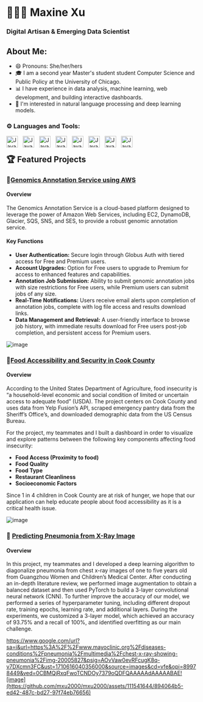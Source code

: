 # 👩🏻‍💻 Maxine Xu

### Digital Artisan & Emerging Data Scientist

## About Me:

- 😄 Pronouns: She/her/hers
- 🎓 I am a second year Master's student student Computer Science and Public Policy at the University of Chicago.
- 📊 I have experience in data analysis, machine learning, web development, and building interactive dashboards.
- 🌱 I'm interested in natural language processing and deep learning models.

### ⚙️ Languages and Tools:

<img align="left" alt="Java" width="30px" style="padding-right:10px;" src="https://cdn.jsdelivr.net/gh/devicons/devicon/icons/python/python-plain.svg" />
<img align="left" alt="Java" width="30px" style="padding-right:10px;" src="https://cdn.jsdelivr.net/gh/devicons/devicon/icons/mysql/mysql-original.svg" />
<img align="left" alt="Java" width="30px" style="padding-right:10px;" src="https://cdn.jsdelivr.net/gh/devicons/devicon/icons/r/r-original.svg" />
<img align="left" alt="Java" width="30px" style="padding-right:10px;" src="https://cdn.jsdelivr.net/gh/devicons/devicon/icons/java/java-original.svg" />
<img align="left" alt="Java" width="30px" style="padding-right:10px;" src="https://cdn.jsdelivr.net/gh/devicons/devicon/icons/html5/html5-plain.svg" />
<img align="left" alt="Java" width="30px" style="padding-right:10px;" src="https://cdn.jsdelivr.net/gh/devicons/devicon/icons/bash/bash-original.svg" />
<img align="left" alt="Java" width="30px" style="padding-right:10px;" src="https://cdn.jsdelivr.net/gh/devicons/devicon/icons/linux/linux-plain.svg" />
<img align="left" alt="Java" width="30px" style="padding-right:10px;" src="https://cdn.jsdelivr.net/gh/devicons/devicon/icons/git/git-original.svg" />
<br />

## 🏆 Featured Projects

### 🧬[Genomics Annotation Service using AWS](https://github.com/mxu2000/genomics-annotation-service)

#### Overview
The Genomics Annotation Service is a cloud-based platform designed to leverage the power of Amazon Web Services, including EC2, DynamoDB, Glacier, SQS, SNS, and SES, to provide a robust genomic annotation service.

#### Key Functions
- **User Authentication:** Secure login through Globus Auth with tiered access for Free and Premium users.
- **Account Upgrades:** Option for Free users to upgrade to Premium for access to enhanced features and capabilities.
- **Annotation Job Submission:** Ability to submit genomic annotation jobs with size restrictions for Free users, while Premium users can submit jobs of any size.
- **Real-Time Notifications:** Users receive email alerts upon completion of annotation jobs, complete with log file access and results download links.
- **Data Management and Retrieval:** A user-friendly interface to browse job history, with immediate results download for Free users post-job completion, and persistent access for Premium users.

![image](https://github.com/mxu2000/mxu2000/assets/111541644/8e07d298-6a58-41bf-aaef-094729f0bc85)

### 🍴[Food Accessibility and Security in Cook County](https://github.com/mxu2000/food_accessibility_project)

#### Overview
According to the United States Department of Agriculture, food insecurity is “a household-level economic and social condition of limited or uncertain access to adequate food” (USDA). The project centers on Cook County and uses data from Yelp Fusion’s API, scraped emergency pantry data from the Sheriff’s Office’s, and downloaded demographic data from the US Census Bureau.

For the project, my teammates and I built a dashboard in order to visualize and explore patterns between the following key components affecting food insecurity:
- **Food Access (Proximity to food)**
- **Food Quality**
- **Food Type**
- **Restaurant Cleanliness**
- **Socioeconomic Factors**

Since 1 in 4 children in Cook County are at risk of hunger, we hope that our application can help educate people about food accessibility as it is a critical health issue.

![image](https://github.com/mxu2000/mxu2000/assets/111541644/dc3d3f57-dda1-461e-8215-259295ffc442)


### 🩻 [Predicting Pneumonia from X-Ray Image](https://github.com/mxu2000/cappydoctors-pneumonia-diagnosis)

#### Overview
In this project, my teammates and I developed a deep learning algorithm to diagonalize pneumonia from chest x-ray images of one to five years old from Guangzhou Women and Children’s Medical Center. After conducting an in-depth literature review, we performed image augmentation to obtain a balanced dataset and then used PyTorch to build a 3-layer convolutional neural network (CNN). To further improve the accuracy of our model, we performed a series of hyperparameter tuning, including different dropout rate, training epochs, learning rate, and additional layers. During the experiments, we customized a 3-layer model, which achieved an accuracy of 93.75% and a recall of 100%, and identified overfitting as our main challenge.

https://www.google.com/url?sa=i&url=https%3A%2F%2Fwww.mayoclinic.org%2Fdiseases-conditions%2Fpneumonia%2Fmultimedia%2Fchest-x-ray-showing-pneumonia%2Fimg-20005827&psig=AOvVaw0evRFcugK8q-v7DXcmn3FC&ust=1710616040356000&source=images&cd=vfe&opi=89978449&ved=0CBMQjRxqFwoTCNDOy7379oQDFQAAAAAdAAAAABAE![image](https://github.com/mxu2000/mxu2000/assets/111541644/894064b5-ed42-487c-bd27-97f74eb76656)

